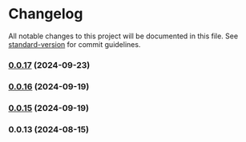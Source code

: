 # Changelog

All notable changes to this project will be documented in this file. See [standard-version](https://github.com/conventional-changelog/standard-version) for commit guidelines.

### [0.0.17](https://github.com/totvs/TDS-WebToolKit/compare/v0.0.16...v0.0.17) (2024-09-23)

### [0.0.16](https://github.com/totvs/TDS-WebToolKit/compare/v0.0.15...v0.0.16) (2024-09-19)

### [0.0.15](https://github.com/totvs/TDS-WebToolKit/compare/v0.0.13...v0.0.15) (2024-09-19)

### 0.0.13 (2024-08-15)
